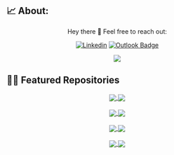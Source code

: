 <!-- credits https://github.com/anuraghazra/github-readme-stats -->
<!-- credits https://img.shields.io/ -->

## 📈 About:

<div align="center">

Hey there 👋
Feel free to reach out:
   
  [![Linkedin](https://img.shields.io/badge/-Jason_Athanasoglou-0077B5?style=flat-square&logo=LinkedIn&logoColor=white&link=https://linkedin.com/in/jathanasoglou)](https://linkedin.com/in/jathanasoglou)
  [![Outlook Badge](https://img.shields.io/badge/-jathanasoglou@outlook.com-0078D4?style=flatsquare&logo=Microsoft-outlook&logoColor=white&link=mailto:jathanasoglou@outlook.com)](mailto:jathanasoglou@outlook.com)
</div>

<div align="center">
  <a href="https://github.com/themetalfleece"><img align="center" src="https://github-readme-stats-two-gamma-70.vercel.app/api/top-langs/?username=themetalfleece&layout=compact&langs_count=6&hide=c,tsql,php,makefile,assembly,sqlpl,c%2B%2B" /></a>
</div>

## 🧑‍💻 Featured Repositories

<div align="center">
  <a href="https://github.com/themetalfleece/neogma">
    <img align="center" src="https://github-readme-stats-two-gamma-70.vercel.app/api/pin/?username=themetalfleece&repo=neogma&theme=buefy" />
  </a>
  <a href="https://github.com/themetalfleece/nodejs-typescript-template">
    <img align="center" src="https://github-readme-stats-two-gamma-70.vercel.app/api/pin/?username=themetalfleece&repo=nodejs-typescript-template&theme=buefy" />
  </a>
</div>

<br />

<div align="center">
  <a href="https://github.com/themetalfleece/name-the-digimon">
    <img align="center" src="https://github-readme-stats-two-gamma-70.vercel.app/api/pin/?username=themetalfleece&repo=name-the-digimon&theme=buefy" />
  </a>
  <a href="https://github.com/themetalfleece/intercom-discord">
    <img align="center" src="https://github-readme-stats-two-gamma-70.vercel.app/api/pin/?username=themetalfleece&repo=intercom-discord&theme=buefy" />
  </a>
</div>

<br />

<div align="center">
  <a href="https://github.com/themetalfleece/board-game-scores">
    <img align="center" src="https://github-readme-stats-two-gamma-70.vercel.app/api/pin/?username=themetalfleece&repo=board-game-scores&theme=buefy" />
  </a>
  <a href="https://github.com/themetalfleece/pokemon-data-bot">
    <img align="center" src="https://github-readme-stats-two-gamma-70.vercel.app/api/pin/?username=themetalfleece&repo=pokemon-data-bot&theme=buefy" />
  </a>
</div>

<br />

<div align="center">
  <a href="https://github.com/themetalfleece/tennis-score">
    <img align="center" src="https://github-readme-stats-two-gamma-70.vercel.app/api/pin/?username=themetalfleece&repo=tennis-score&theme=buefy" />
  </a>
  <a href="https://github.com/themetalfleece/twitch-video-commands">
    <img align="center" src="https://github-readme-stats-two-gamma-70.vercel.app/api/pin/?username=themetalfleece&repo=twitch-video-commands&theme=buefy" />
  </a>
</div>
